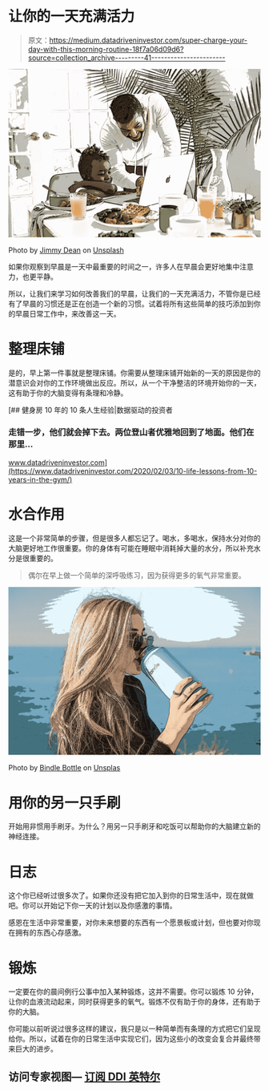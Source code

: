 # 让你的一天充满活力

> 原文：<https://medium.datadriveninvestor.com/super-charge-your-day-with-this-morning-routine-18f7a06d09d6?source=collection_archive---------41----------------------->

![](img/0f0f01771c1579c745931d9b380602b6.png)

Photo by [Jimmy Dean](https://unsplash.com/@jimmydean?utm_source=unsplash&utm_medium=referral&utm_content=creditCopyText) on [Unsplash](https://unsplash.com/s/photos/morning?utm_source=unsplash&utm_medium=referral&utm_content=creditCopyText)

如果你观察到早晨是一天中最重要的时间之一，许多人在早晨会更好地集中注意力，也更平静。

所以，让我们来学习如何改善我们的早晨，让我们的一天充满活力，不管你是已经有了早晨的习惯还是正在创造一个新的习惯。试着将所有这些简单的技巧添加到你的早晨日常工作中，来改善这一天。

# 整理床铺

是的，早上第一件事就是整理床铺。你需要从整理床铺开始新的一天的原因是你的潜意识会对你的工作环境做出反应。所以，从一个干净整洁的环境开始你的一天，这有助于你的大脑变得有条理和冷静。

[](https://www.datadriveninvestor.com/2020/02/03/10-life-lessons-from-10-years-in-the-gym/) [## 健身房 10 年的 10 条人生经验|数据驱动的投资者

### 走错一步，他们就会掉下去。两位登山者优雅地回到了地面。他们在那里…

www.datadriveninvestor.com](https://www.datadriveninvestor.com/2020/02/03/10-life-lessons-from-10-years-in-the-gym/) 

# 水合作用

这是一个非常简单的步骤，但是很多人都忘记了。喝水，多喝水，保持水分对你的大脑更好地工作很重要。你的身体有可能在睡眠中消耗掉大量的水分，所以补充水分是很重要的。

> 偶尔在早上做一个简单的深呼吸练习，因为获得更多的氧气非常重要。

![](img/9ab9ca7d081319d66e0d4422db6cae28.png)

Photo by [Bindle Bottle](https://unsplash.com/@bindlebottle?utm_source=unsplash&utm_medium=referral&utm_content=creditCopyText) on [Unsplas](https://unsplash.com/s/photos/exercise?utm_source=unsplash&utm_medium=referral&utm_content=creditCopyText)

# 用你的另一只手刷

开始用非惯用手刷牙。为什么？用另一只手刷牙和吃饭可以帮助你的大脑建立新的神经连接。

# 日志

这个你已经听过很多次了。如果你还没有把它加入到你的日常生活中，现在就做吧。你可以开始记下你一天的计划以及你感激的事情。

感恩在生活中非常重要，对你未来想要的东西有一个愿景板或计划，但也要对你现在拥有的东西心存感激。

# 锻炼

一定要在你的晨间例行公事中加入某种锻炼，这并不需要。你可以锻炼 10 分钟，让你的血液流动起来，同时获得更多的氧气。锻炼不仅有助于你的身体，还有助于你的大脑。

你可能以前听说过很多这样的建议，我只是以一种简单而有条理的方式把它们呈现给你。所以，试着在你的日常生活中实现它们，因为这些小的改变会复合并最终带来巨大的进步。

## 访问专家视图— [订阅 DDI 英特尔](https://datadriveninvestor.com/ddi-intel)